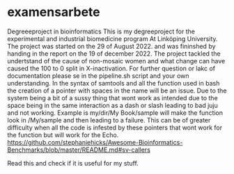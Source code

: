 # examensarbete
Degreeeproject in bioinformatics
This is my degreeproject for the experimental and industrial biomedicine program At Linköping University.
The project was started on the 29 of August 2022. and was fininshed by handing in the report on the 19 of december 2022.
The project tackled the undertstand of the cause of non-mosaic women and what change can have caused the 100 to 0 split in X-inactivation.
For further question or lakc of documentation please se in the pipeline.sh script and your own understanding.
In the syntax of samtools and all the function used in bash the creation of a pointer with spaces in the name will be an issue.
Due to the system being a bit of a sussy thing that wont work as intended due to the space being in the same interaction as a dash or slash leading to bad juju and not working. 
Example is my/dir/My Book/sample will make the function look in /My/sample and then leading to a failure. 
This can be of greater difficulty when all the code is infested by these pointers that wont work for the function but will work for the Echo.
https://github.com/stephaniehicks/Awesome-Bioinformatics-Benchmarks/blob/master/README.md#sv-callers

Read this and check if it is useful for my stuff. 
